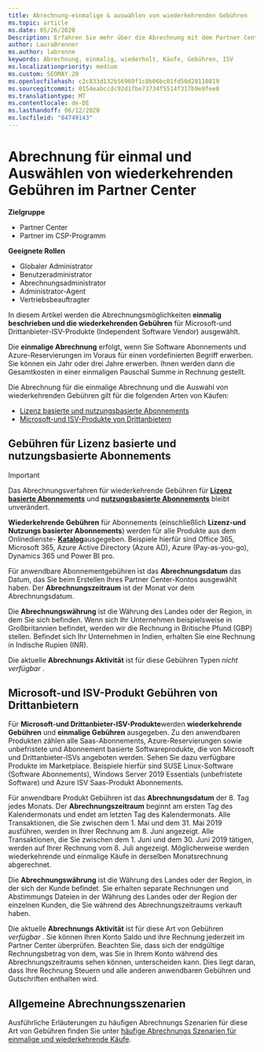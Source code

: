 ```yaml
---
title: Abrechnung-einmalige & auswählen von wiederkehrenden Gebühren
ms.topic: article
ms.date: 05/26/2020
Description: Erfahren Sie mehr über die Abrechnung mit dem Partner Center, wie bei einmaliger Abrechnung im Voraus für vordefinierte Nutzungsbedingungen und Abrechnung für ausgewählte, wiederkehrende Gebühren.
author: LauraBrenner
ms.author: labrenne
keywords: Abrechnung, einmalig, wiederholt, Käufe, Gebühren, ISV
ms.localizationpriority: medium
ms.custom: SEOMAY.20
ms.openlocfilehash: c2c833d132b56969f1c8b06bc01fd50d28110819
ms.sourcegitcommit: 0154eabccdc92d1fbe73734f5514f317b9e9fee0
ms.translationtype: MT
ms.contentlocale: de-DE
ms.lasthandoff: 06/12/2020
ms.locfileid: "84749143"
---
```

# <a name="billing-for-one-time-and-select-recurring-charges-in-partner-center"></a>Abrechnung für einmal und Auswählen von wiederkehrenden Gebühren im Partner Center

**Zielgruppe**
- Partner Center
- Partner im CSP-Programm

**Geeignete Rollen**
- Globaler Administrator
- Benutzeradministrator
- Abrechnungsadministrator
- Administrator-Agent
- Vertriebsbeauftragter

In diesem Artikel werden die Abrechnungsmöglichkeiten **einmalig beschrieben und die wiederkehrenden Gebühren** für Microsoft-und Drittanbieter-ISV-Produkte (Independent Software Vendor) ausgewählt. 

Die **einmalige Abrechnung** erfolgt, wenn Sie Software Abonnements und Azure-Reservierungen im Voraus für einen vordefinierten Begriff erwerben. Sie können ein Jahr oder drei Jahre erwerben. Ihnen werden dann die Gesamtkosten in einer einmaligen Pauschal Summe in Rechnung gestellt.

Die Abrechnung für die einmalige Abrechnung und die Auswahl von wiederkehrenden Gebühren gilt für die folgenden Arten von Käufen:

- [Lizenz basierte und nutzungsbasierte Abonnements](#license-based-and-usage-based-subscription-charges)
- [Microsoft-und ISV-Produkte von Drittanbietern](#microsoft-and-third-party-isv-product-charges)

## <a name="license-based-and-usage-based-subscription-charges"></a>Gebühren für Lizenz basierte und nutzungsbasierte Abonnements

> [!IMPORTANT]
> Das Abrechnungsverfahren für wiederkehrende Gebühren für [**Lizenz basierte Abonnements**](license-based-billing.md) und [**nutzungsbasierte Abonnements**](usage-based-billing.md) bleibt unverändert.

**Wiederkehrende Gebühren** für Abonnements (einschließlich **Lizenz-und Nutzungs basierter Abonnements**) werden für alle Produkte aus dem Onlinedienste- [**Katalog**](https://partner.microsoft.com/commerce/preferredoffers/list)ausgegeben. Beispiele hierfür sind Office 365, Microsoft 365, Azure Active Directory (Azure AD), Azure (Pay-as-you-go), Dynamics 365 und Power BI pro.

Für anwendbare Abonnementgebühren ist das **Abrechnungsdatum** das Datum, das Sie beim Erstellen Ihres Partner Center-Kontos ausgewählt haben. Der **Abrechnungszeitraum** ist der Monat vor dem Abrechnungsdatum.

Die **Abrechnungswährung** ist die Währung des Landes oder der Region, in dem Sie sich befinden. Wenn sich Ihr Unternehmen beispielsweise in Großbritannien befindet, werden wir die Rechnung in Britische Pfund (GBP) stellen. Befindet sich Ihr Unternehmen in Indien, erhalten Sie eine Rechnung in Indische Rupien (INR).

Die aktuelle **Abrechnungs Aktivität** ist für diese Gebühren Typen *nicht verfügbar* .

## <a name="microsoft-and-third-party-isv-product-charges"></a>Microsoft-und ISV-Produkt Gebühren von Drittanbietern

Für **Microsoft-und Drittanbieter-ISV-Produkte**werden **wiederkehrende Gebühren** und **einmalige Gebühren** ausgegeben. Zu den anwendbaren Produkten zählen alle Saas-Abonnements, Azure-Reservierungen sowie unbefristete und Abonnement basierte Softwareprodukte, die von Microsoft und Drittanbieter-ISVs angeboten werden. Sehen Sie dazu verfügbare Produkte im Marketplace. Beispiele hierfür sind SUSE Linux-Software (Software Abonnements), Windows Server 2019 Essentials (unbefristete Software) und Azure ISV Saas-Produkt Abonnements.

Für anwendbare Produkt Gebühren ist das **Abrechnungsdatum** der 8. Tag jedes Monats. Der **Abrechnungszeitraum** beginnt am ersten Tag des Kalendermonats und endet am letzten Tag des Kalendermonats. Alle Transaktionen, die Sie zwischen dem 1. Mai und dem 31. Mai 2019 ausführen, werden in Ihrer Rechnung am 8. Juni angezeigt. Alle Transaktionen, die Sie zwischen dem 1. Juni und dem 30. Juni 2019 tätigen, werden auf Ihrer Rechnung vom 8. Juli angezeigt. Möglicherweise werden wiederkehrende und einmalige Käufe in derselben Monatsrechnung abgerechnet.

Die **Abrechnungswährung** ist die Währung des Landes oder der Region, in der sich der Kunde befindet. Sie erhalten separate Rechnungen und Abstimmungs Dateien in der Währung des Landes oder der Region der einzelnen Kunden, die Sie während des Abrechnungszeitraums verkauft haben.

Die aktuelle **Abrechnungs Aktivität** ist für diese Art von Gebühren *verfügbar* . Sie können Ihren Konto Saldo und ihre Rechnung jederzeit im Partner Center überprüfen. Beachten Sie, dass sich der endgültige Rechnungsbetrag von dem, was Sie in Ihrem Konto während des Abrechnungszeitraums sehen können, unterscheiden kann. Dies liegt daran, dass Ihre Rechnung Steuern und alle anderen anwendbaren Gebühren und Gutschriften enthalten wird.

## <a name="common-billing-scenarios"></a>Allgemeine Abrechnungsszenarien

Ausführliche Erläuterungen zu häufigen Abrechnungs Szenarien für diese Art von Gebühren finden Sie unter [häufige Abrechnungs Szenarien für einmalige und wiederkehrende Käufe](common-billing-scenarios-onetime-recurring.md).

